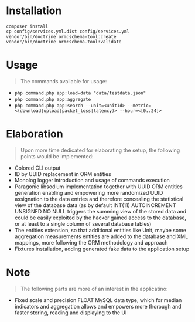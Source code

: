 # Installation
```
composer install
cp config/services.yml.dist config/services.yml
vendor/bin/doctrine orm:schema-tool:create
vendor/bin/doctrine orm:schema-tool:validate
```

# Usage

> The commands available for usage:
* `php command.php app:load-data "data/testdata.json"`
* `php command.php app:aggregate`
* `php command.php app:search --unit=<unitId> --metric=<(download|upload|packet_loss|latency)> --hour=<[0..24]>`

# Elaboration

> Upon more time dedicated for elaborating the setup, the following points
would be implemented:
* Colored CLI output
* ID by UUID replacement in ORM entities
* Monolog logger introduction and usage of commands execution
* Paragonie libsodium implementation together with UUID ORM entities generation
enabling and empowering more randomized UUID assignation to the data entries
and therefore concealing the statistical view of the database data (as by
default INT(11) AUTOINCREMENT UNSIGNED NO NULL triggers the summing view of
the stored data and could be easily exploited by the hacker gained access to 
the database, or at least to a single column of several database tables)
* The entities extension, so that additional entities like Unit, maybe some
aggregation measurements entities are added to the database and XML
mappings, more following the ORM methodology and approach
* Fixtures installation, adding generated fake data to the application setup

# Note

> The following parts are more of an interest in the applicatino:
* Fixed scale and precision FLOAT MySQL data type, which for median indicators
and aggregation allows and empowers more thorough and faster storing,
reading and displaying to the UI